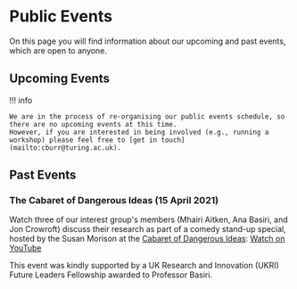 # Public Events
On this page you will find information about our upcoming and past events, which are open to anyone.

## Upcoming Events
!!! info
    
    We are in the process of re-organising our public events schedule, so there are no upcoming events at this time.
    However, if you are interested in being involved (e.g., running a workshop) please feel free to [get in touch](mailto:cburr@turing.ac.uk).

## Past Events

### The Cabaret of Dangerous Ideas (15 April 2021)
Watch three of our interest group's members (Mhairi Aitken, Ana Basiri, and Jon Crowroft) discuss their research as part of a comedy stand-up special, hosted by the Susan Morison at the [Cabaret of Dangerous Ideas](https://www.cabaretofdangerousideas.com): [Watch on YouTube](https://www.youtube.com/watch?v=reOMyLafUVY)

This event was kindly supported by a UK Research and Innovation (UKRI) Future Leaders Fellowship awarded to Professor Basiri.